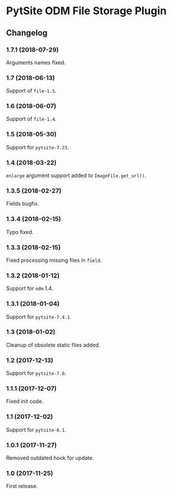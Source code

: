 # PytSite ODM File Storage Plugin


## Changelog


### 1.7.1 (2018-07-29)

Arguments names fixed.


### 1.7 (2018-06-13)

Support of `file-1.5`.


### 1.6 (2018-06-07)

Support of `file-1.4`.


### 1.5 (2018-05-30)

Support for `pytsite-7.23`.


### 1.4 (2018-03-22)

`enlarge` argument support added to `ImageFile.get_url()`.


### 1.3.5 (2018-02-27)

Fields bugfix.


### 1.3.4 (2018-02-15)

Typo fixed.


### 1.3.3 (2018-02-15)

Fixed processing missing files in `field`.


### 1.3.2 (2018-01-12)

Support for `odm` 1.4.


### 1.3.1 (2018-01-04)

Support for `pytsite-7.4.1`.


### 1.3 (2018-01-02)

Cleanup of obsolete static files added.


### 1.2 (2017-12-13)

Support for `pytsite-7.0`.


### 1.1.1 (2017-12-07)

Fixed init code.


### 1.1 (2017-12-02)

Support for `pytsite-6.1`.


### 1.0.1 (2017-11-27)

Removed outdated hook for update.


### 1.0 (2017-11-25)

First release.
